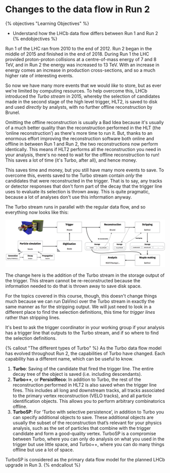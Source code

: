 # Changes to the data flow in Run 2

{% objectives "Learning Objectives" %}
* Understand how the LHCb data flow differs between Run 1 and Run 2
{% endobjectives %} 

Run 1 of the LHC ran from 2010 to the end of 2012. Run 2 began in the middle of 
2015 and finished in the end of 2018.
During Run 1 the LHC provided proton-proton collisions at a centre-of-mass 
energy of 7 and 8 TeV, and in Run 2 the energy was increased to 13 TeV.
With an increase in energy comes an increase in production cross-sections, and 
so a much higher rate of interesting events.

So now we have many more events that we would _like_ to store, but as ever 
we're limited by computing resources.
To help overcome this, LHCb introduced the _Turbo stream_ in 2015, whereby the 
selection of candidates made in the second stage of the high level trigger, 
HLT2, is saved to disk and used _directly_ by analysts, with no further offline 
reconstruction by Brunel.

Omitting the offline reconstruction is usually a Bad Idea because it's usually 
of a much better quality than the reconstruction performed in the HLT (the 
‘online reconstruction’) as there's more time to run it. But, thanks to an 
enormous effort improving the reconstruction software both online and offline 
in between Run 1 and Run 2, the two reconstructions now perform identically.
This means if HLT2 performs all the reconstruction you need in your analysis, 
there's no need to wait for the offline reconstruction to run!
This saves a lot of time (it's Turbo, after all), and hence money.

This saves time and money, but you still have many more events to save. To 
overcome this, events saved to the Turbo stream contain _only_ the candidates 
that were reconstructed in the trigger. That is to say, any tracks or detector 
responses that don't form part of the decay that the trigger line uses to 
evaluate its selection is thrown away.
This is quite pragmatic, because a lot of analyses don't use this information 
anyway.

The Turbo stream runs in parallel with the regular data flow, and so everything 
now looks like this:

[!["The flow of real and simulated data during Run 2 of the LHC"](img/lhcb_run_2_data_flow.png)](img/lhcb_run_2_data_flow.png)

The change here is the addition of the Turbo stream in the storage output of 
the trigger.
This stream cannot be re-reconstructed because the information needed to do 
that is thrown away to save disk space.

For the topics covered in this course, though, this doesn't change things much because we can run 
DaVinci over the Turbo stream in exactly the same manner as for the stripping 
output. We will just need to look in a different place to find the selection 
definitions, this time for _trigger lines_ rather than stripping lines.

It's best to ask the trigger coordinator in your working group if your analysis 
has a trigger line that outputs to the Turbo stream, and if so where to find 
the selection definitions.

{% callout "The different types of Turbo" %}
As the Turbo data flow model has evolved throughout Run 2, the capabilities of 
Turbo have changed. Each capability has a different name, which can be useful 
to know.

1. **Turbo**: Saving of the candidate that fired the trigger line. The entire 
   decay tree of the object is saved (i.e. including descendants).
2. **Turbo++**, or **PersistReco**: In addition to Turbo, the rest of the 
   reconstruction performed in HLT2 is also saved when the trigger line fires.
   This includes all long and downstream tracks, all tracks associated to the 
   primary vertex reconstruction (VELO tracks), and all particle identification 
   objects. This allows you to perform arbitrary combinatorics offline.
3. **TurboSP**: For ‘Turbo with selective persistence’, in addition to Turbo 
   you can specify additional objects to save. These additional objects are 
   usually the subset of the reconstruction that’s relevant for your physics 
   analysis, such as the set of particles that combine with the trigger 
   candidate and form a good-quality vertex. TurboSP is a compromise between 
   Turbo, where you can only do analysis on what you used in the trigger but 
   use little space, and Turbo++, where you can do many things offline but use 
   a lot of space.

TurboSP is considered as the primary data flow model for the planned LHCb 
upgrade in Run 3.
{% endcallout %}
